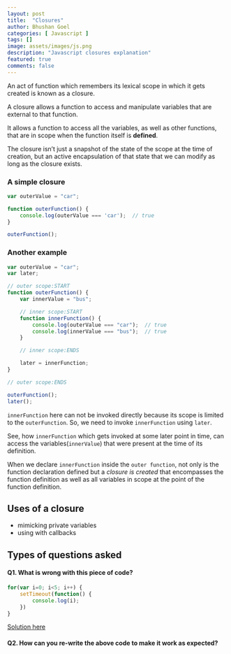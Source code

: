 ```yaml
---
layout: post
title:  "Closures"
author: Bhushan Goel
categories: [ Javascript ]
tags: []
image: assets/images/js.png
description: "Javascript closures explanation"
featured: true
comments: false
---
```


An act of function which remembers its lexical scope in which it gets created is known as a closure.

A closure allows a function to access and manipulate variables that are external to that function.

It allows a function to access all the variables, as well as other functions, that are in scope when the function itself is **defined**.

The closure isn’t just a snapshot of the state of the scope at the time of creation, but an active encapsulation of that state that we can modify as long as the closure exists.

### A simple closure

```javascript
var outerValue = "car";

function outerFunction() {
    console.log(outerValue === 'car');  // true
}

outerFunction();
```

### Another example

```javascript
var outerValue = "car";
var later;

// outer scope:START
function outerFunction() {
    var innerValue = "bus";

    // inner scope:START
    function innerFunction() {
        console.log(outerValue === "car");  // true
        console.log(innerValue === "bus");  // true
    }

    // inner scope:ENDS

    later = innerFunction;
}

// outer scope:ENDS

outerFunction();
later();
```

`innerFunction` here can not be invoked directly because its scope is limited to the `outerFunction`. So, we need to invoke `innerFunction` using `later`.

See, how `innerFunction` which gets invoked at some later point in time, can access the variables\(`innerValue`\) that were present at the time of its definition.

When we declare `innerFunction` inside the `outer function`, not only is the function declaration defined but a _closure is created_ that encompasses the function definition as well as all variables in scope at the point of the function definition.

## Uses of a closure

* mimicking private variables
* using with callbacks

## Types of questions asked

#### Q1. What is wrong with this piece of code?

```javascript
for(var i=0; i<5; i++) {
    setTimeout(function() {
        console.log(i);
    })
}
```

[Solution here](js-interview/closures-1.md)

#### Q2. How can you re-write the above code to make it work as expected?

